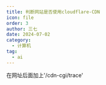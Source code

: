 ```yaml
---
title: 判断网站是否使用cloudflare-CDN
icon: file
order: 3
author: 三七
date: 2024-07-02
category:
  - 计算机
tag:
  - ai
---
```


<!-- more --> 
在网址后面加上'/cdn-cgi/trace'